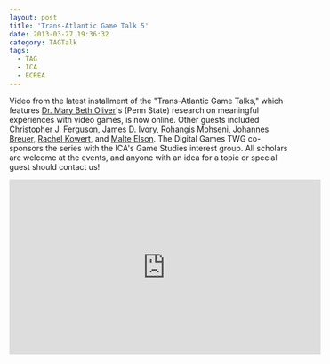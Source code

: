 ```yaml
---
layout: post
title: 'Trans-Atlantic Game Talk 5'
date: 2013-03-27 19:36:32
category: TAGTalk
tags:
  - TAG
  - ICA
  - ECREA
---
```


Video from the latest installment of the "Trans-Atlantic Game Talks," which features [Dr. Mary Beth Oliver](http://comm.psu.edu/people/individual/mary-beth-oliver)'s (Penn State) research on meaningful experiences with video games, is now online. <!--more-->Other guests included [Christopher J. Ferguson](http://www.tamiu.edu/~cferguson/), [James D. Ivory](http://filebox.vt.edu/users/jivory/index.html), [Rohangis Mohseni](https://plus.google.com/106024600216960559780/posts), [Johannes Breuer](https://plus.google.com/107771463837859243944/posts), [Rachel Kowert](http://rkowert.com), and [Malte Elson](https://plus.google.com/100780471969820578111/posts). The Digital Games TWG co-sponsors the series with the ICA's Game Studies interest group. All scholars are welcome at the events, and anyone with an idea for a topic or special guest should contact us!

<iframe width="560" height="315" src="https://www.youtube.com/embed/qSvKOeYTkMM" frameborder="0" allowfullscreen></iframe>
